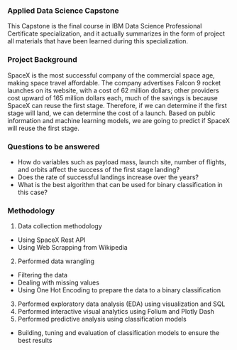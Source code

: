 ### Applied Data Science Capstone
This Capstone is the final course in IBM Data Science Professional Certificate specialization, and it actually summarizes in the form of project all materials that have been learned during this specialization.

###  Project Background
SpaceX is the most successful company of the commercial space age, making space travel affordable. The company advertises Falcon 9 rocket launches on its website, with a cost of 62 million dollars; other providers cost upward of 165 million dollars each, much of the savings is because SpaceX can reuse the first stage. Therefore, if we can determine if the first stage will land, we can determine the cost of a launch. Based on public information and machine learning models, we are going to predict if SpaceX will reuse the first stage.

### Questions to be answered
- How do variables such as payload mass, launch site, number of flights, and orbits affect the success of the first stage landing?
- Does the rate of successful landings increase over the years?
- What is the best algorithm that can be used for binary classification in this case?

### Methodology
1. Data collection methodology
  - Using SpaceX Rest API
  - Using Web Scrapping from Wikipedia
2. Performed data wrangling
  - Filtering the data
  - Dealing with missing values
  - Using One Hot Encoding to prepare the data to a binary classification
3. Performed exploratory data analysis (EDA) using visualization and SQL
4. Performed interactive visual analytics using Folium and Plotly Dash
5. Performed predictive analysis using classification models
  - Building, tuning and evaluation of classification models to ensure the best results
